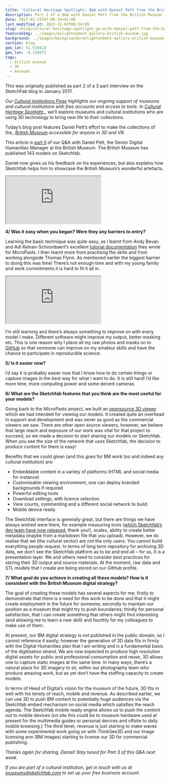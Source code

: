```yaml
---
title: 'Cultural Heritage Spotlight: Q&A with Daniel Pett from the British Museum (Part 2)'
description: Part 2 of a Q&A with Daniel Pett from the British Museum
date: 2017-02-15T07:06:34+01:00
last_modified_at: 2023-12-02T08:34:09
slug: /blog/cultural-heritage-spotlight-qa-with-daniel-pett-from-the-british-museum-part-2/
featuredImg: ../images/enlightenment-gallery-british-museum.jpg
background: ../images/backgrounds/enlightenment-gallery-british-museum.jpg
section: blog
geo_lat: 51.519418
geo_lon: -0.126973
tags:
  - british museum
  - 3D
  - museums
---
```


<div class="alert-dark alert" role="alert">
This was originally published as part 2 of a 3 part interview on the SketchFab blog in January 2017.
</div>

_Our_ [_Cultural institutions Page_](https://sketchfab.com/museums) _highlights our ongoing support of museums and cultural 
institutions with free accounts and access to tools. In_ [_Cultural Heritage Spotlight_](https://blog.sketchfab.com/tag/culturalspotlight/)_, 
we’ll explore museums and cultural institutions who are using 3D technology to bring new life to 
their collections. 

Today’s blog post features Daniel Pett’s effort to make the collections of the_ [_British Museum_](https://sketchfab.com/britishmuseum) _accessible for anyone in 3D and VR._

This article is [part II](https://blog.sketchfab.com/cultural-heritage-spotlight-qa-daniel-pett-british-museum-part1/) of our Q&A with Daniel Pett, 
the Senior Digital Humanities Manager at the British Museum. The British Museum has published 143 models on Sketchfab.

Daniel now gives us his feedback on his experiences, but also explains how Sketchfab helps him to showcase the British Museum’s wonderful artefacts.

<div class="ratio ratio-16x9 my-3">
    <iframe title="A 3D model" src="https://sketchfab.com/models/7befadcdb81f46d8aa76d4b3c9d696ee/embed"  allow="autoplay; fullscreen; vr" mozallowfullscreen="true" webkitallowfullscreen="true"></iframe>
</div>


**4/ Was it easy when you began? Were they any barriers to entry?**

Learning the basic technique was quite easy, as I learnt from Andy Bevan and Adi Keinan-Schoonbaert’s excellent [tutorial documentation](http://research.micropasts.org/2014/06/13/3d-modelling-via-sfm/) they wrote for MicroPasts. I then learnt more from practising the skills and from working alongside Thomas Flynn. As mentioned earlier the biggest barrier to doing this was time! There’s not enough time and with my young family and work commitments it is hard to fit it all in.

<div class="my-3 ratio ratio-16x9">
    <iframe src="https://sketchfab.com/models/31dcd2d0842f4153a2c45ad24e62754e/embed"  allow="autoplay; fullscreen; vr" mozallowfullscreen="true" webkitallowfullscreen="true"></iframe>
</div>

I’m still learning and there’s always something to improve on with every model I make. Different software might improve my output, better masking etc. This is one reason why I place all my raw photos and masks on to [GitHub](https://github.com/britishmuseumdh) so that someone can improve on my amateur skills and have the chance to participate in reproducible science. 

**5/ Is it easier now?**

I’d say it is probably easier now that I know how to do certain things or capture images in the best way for what I want to do. It is still hard! I’d like more time, more computing power and some decent cameras.

**6/ What are the Sketchfab features that you think are the most useful for your models?**

Going back to the MicroPasts project, we built an [opensource 3D viewer](https://github.com/MicroPasts/MicroPasts-3Dview) 
which we had intended for viewing our models. It created quite an overhead in support and development and was never as good as the commercial viewers we saw. There are other open source viewers, however, we believe that large reach and exposure of our work was vital for that project to succeed, so we made a decision to start sharing our models on Sketchfab. When you see the size of the network that uses Sketchfab, the decision to produce content for there is easy!

Benefits that we could glean (and this goes for BM work too and indeed any cultural institution) are:


* Embeddable content in a variety of platforms (HTML and social media for instance)
* Customisable viewing environment, one can deploy branded backgrounds if required
* Powerful editing tools
* Download settings, with licence selection
* View counts, commenting and a different social network to build.
* Mobile device ready

The Sketchfab interface is generally great, but there are things we have always wished were there, for example measuring tools ([which Sketchfab’s dev team have now released](https://labs.sketchfab.com/experiments/measurements/), thank you!), scales, ability to create better metadata (maybe from a markdown file that you upload). However, we do realise that we (the cultural sector) are not the only users. You cannot build everything people request. In terms of long term repository for archiving 3D data, we don’t see the Sketchfab platform as to be and end all – for us, it is a presentation layer. We and others need to consider best practices for storing their 3D output and source materials. At the moment, raw data and STL models that I create are being stored on our GitHub profile. 

**7/ What goal do you achieve in creating all these models? How is it consistent with the British Museum digital strategy?**

The goal of creating these models has several aspects for me; firstly to demonstrate that there is a need for this work to be done and that it might create employment in the future for someone; secondly to maintain our position as a museum that might try to push boundaries; thirdly for personal satisfaction, that I can create something that others might find interesting (and allowing me to learn a new skill) and fourthly for my colleagues to make use of them. 

At present, our BM digital strategy is not published in the public domain, so I cannot reference it easily; however the generation of 3D data fits in firmly with the Digital Humanities plan that I am writing and is a fundamental basis of the digitisation strand. We are now expected to produce high resolution digital assets for public and professional consumption and reuse, 3D allows one to capture static images at the same time. In many ways, there’s a natural place for 3D imagery to sit, within our photography team who produce amazing work, but as yet don’t have the staffing capacity to create models.

In terms of Head of Digital’s vision for the museum of the future, 3D fits in well with his tenets of reach, mobile and revenue. As described earlier, we can use 3D to push BM content to potentially huge audiences via the Sketchfab embed mechanism on social media which satisfies the reach agenda. The Sketchfab mobile ready engine allows us to push the content out to mobile devices (on site this could be to museum hardware used at present for the multimedia guides or personal devices and offsite to daily mobile browsing.) The third tenet, revenue is just starting to make waves with some experimental work going on with ThinkSee3D and our image licensing arm (BM Images) starting to license our 3D for commercial publishing.

_Thanks again for sharing, Daniel! Stay tuned for Part 3 of this Q&A next week._

_If you are part of a cultural institution, get in touch with us at museums@sketchfab.com to set up your free business account._
